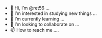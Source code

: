 - 👋 Hi, I’m @ret56 ...
- 👀 I’m interested in studying new things ...
- 🌱 I’m currently learning ...
- 💞️ I’m looking to collaborate on ...
- 📫 How to reach me ....
  

<!---
ret56/ret56 is a ✨ special ✨ repository because its `README.md` (this file) appears on your GitHub profile.
You can click the Preview link to take a look at your changes.
--->
